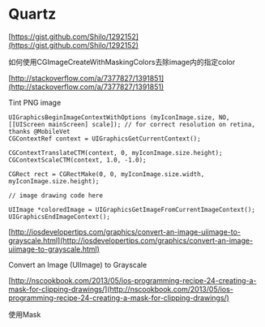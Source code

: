 # Quartz


[https://gist.github.com/Shilo/1292152](https://gist.github.com/Shilo/1292152)

如何使用CGImageCreateWithMaskingColors去除image内的指定color

[http://stackoverflow.com/a/7377827/1391851](http://stackoverflow.com/a/7377827/1391851)

Tint PNG image
```
UIGraphicsBeginImageContextWithOptions (myIconImage.size, NO, [[UIScreen mainScreen] scale]); // for correct resolution on retina, thanks @MobileVet
CGContextRef context = UIGraphicsGetCurrentContext();

CGContextTranslateCTM(context, 0, myIconImage.size.height);
CGContextScaleCTM(context, 1.0, -1.0);

CGRect rect = CGRectMake(0, 0, myIconImage.size.width, myIconImage.size.height);

// image drawing code here

UIImage *coloredImage = UIGraphicsGetImageFromCurrentImageContext();
UIGraphicsEndImageContext();
```

[http://iosdevelopertips.com/graphics/convert-an-image-uiimage-to-grayscale.html](http://iosdevelopertips.com/graphics/convert-an-image-uiimage-to-grayscale.html)

Convert an Image (UIImage) to Grayscale

[http://nscookbook.com/2013/05/ios-programming-recipe-24-creating-a-mask-for-clipping-drawings/](http://nscookbook.com/2013/05/ios-programming-recipe-24-creating-a-mask-for-clipping-drawings/)

使用Mask


